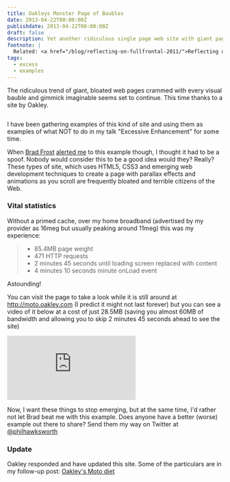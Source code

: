 ```yaml
---
title: Oakleys Monster Page of Baubles
date: 2013-04-22T00:00:00Z
publishdate: 2013-04-22T00:00:00Z
draft: false
description: Yet another ridiculous single page web site with giant page weight
footnote: |
  Related: <a href="/blog/reflecting-on-fullfrontal-2011/">Reflecting on Full Frontal 2011</a>
tags:
  - excess
  - examples
---
```


The ridiculous trend of giant, bloated web pages crammed with every visual bauble and gimmick imaginable seems set to continue. This time thanks to a site by Oakley.

<img src="/images/airbrakemx.png" alt="">
<!--more-->


<p>
    I have been gathering examples of this kind of site and using them as examples of what NOT to do in my talk "Excessive Enhancement" for some time.
</p>
<p>
    When <a href="http://bradfrostweb.com">Brad Frost</a> <a href="https://twitter.com/brad_frost/status/326425797768388608">alerted me</a> to this example though, I thought it had to be a spoof. Nobody would consider this to be a good idea would they? Really? These types of site, which uses HTML5, CSS3 and emerging web development techniques to create a page with parallax effects and animations as you scroll are frequently bloated and terrible citizens of the Web.
</p>

<h3>Vital statistics</h3>
<p>
    Without a primed cache, over my home broadband (advertised by my provider as 16meg but usually peaking around 11meg) this was my experience:
</p>
<blockquote>
    <ul>
        <li>85.4MB page weight</li>
        <li>471 HTTP requests</li>
        <li>2 minutes 45 seconds until loading screen replaced with content</li>
        <li>4 minutes 10 seconds minute onLoad event</li>
    </ul>
</blockquote>
<p>
    Astounding!
</p>
<p>
    You can visit the page to take a look while it is still around at <a href="http://moto.oakley.com/">http://moto.oakley.com</a> (I predict it might not last forever) but you can see a video of it below at a cost of just 28.5MB (saving you almost 60MB of bandwidth and allowing you to skip 2 minutes 45 seconds ahead to see the site)
</p>


<div class='embed-container'><iframe src='https://player.vimeo.com/video/64598508' frameborder='0' webkitAllowFullScreen mozallowfullscreen allowFullScreen></iframe></div>

<p>
    Now, I want these things to stop emerging, but at the same time, I'd rather not let Brad beat me with this example. Does anyone have a better (worse) example out there to share? Send them my way on Twitter at <a href="http://twitter.com/philhawksworth">@philhawksworth</a>
</p>
<h3>Update</h3>
<p>
    Oakley responded and have updated this site. Some of the particulars are in my follow-up post: <a href="/blog/oakleys-moto-diet/">Oakley's Moto diet</a>
</p>







